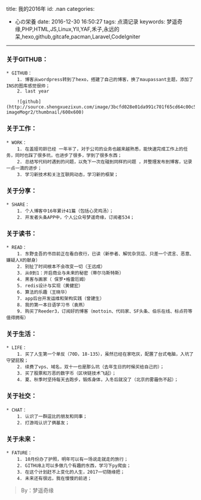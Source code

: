 title: 我的2016年
id: .nan
categories:
  - 心の栄養
date: 2016-12-30 16:50:27
tags: 点滴记录
keywords: 梦遥奇缘,PHP,HTML,JS,Linux,YII,YAF,禾子,永远的呆,hexo,github,gitcafe,pacman,Laravel,CodeIgniter
---

### 关于GITHUB：
	* GITHUB：
		1. 博客从wordpress转到了hexo，搭建了自己的博客，换了maupassant主题，添加了INS的图库感觉很帅；
		2. last year

		![github](http://source.shengxuezixun.com/image/3bcfd028e01da991c701f65cd64c00c5.png?imageMogr2/thumbnail/600x600)

### 关于工作：
	* WORK：
		1. 在盖娅司龄已经 一年半了，对于公司的业务也越来越熟悉，能快速完成工作上的任务，同时也踩了很多坑，也进步了很多，学到了很多东西；
		2. 总结写代码时遇到的问题，以免下一次在碰到同样的问题 ，并整理发布到博客，记录一点一滴的进步；
		3. 学习新技术和关注互联网动态，学习新的框架；

### 关于分享：
	* SHARE：
		1. 个人博客中16年累计41篇（包括心灵鸡汤）；
		2. 开发者头条APP中，个人公众号梦遥奇缘，订阅者534；

### 关于读书：  
	* READ：
		1. 东野圭吾的书目前正在看白夜行，已读（新参者、解忧杂货店、只差一个谎言、恶意、嫌疑人X的献身）
		2. 别扯了时间根本不会改变一切（王远成）
		3. 从0到1：开启商业与未来的秘密（蒂尔马斯特斯）
		4. 黑客与画家（ 保罗•格雷厄姆）
		5. redis设计与实现（黄健宏）
		6. 算法的乐趣（王晓华）
		7. app后台开发运维和架构实践（曾建生）
		8. 我的第一本日语学习书（袁燕）
		9. 购买了Reeder3，订阅好的博客（mottoin、代码家、SF头条、伯乐在线、标点符等值得拥有）

### 关于生活：   
	* LIFE：
		1. 买了人生第一个单反（70D，18-135），虽然已经在家吃灰，配置了台式电脑，入坑了守望屁股；
		2. 续费了vps、域名，双十一也是那么坑（去年生日的时候买给自己的）；
		3. 买了股票和万恶的数字币（区块链技术飞起）；
		4. 夏、秋季时坚持每天去跑步，锻炼身体，入冬后就没了（北京的雾霾伤不起）；

### 关于社交：      
	* CHAT：
		1. 认识了一群逗比的朋友和同事；
		2. 打游戏认识了俩基友；
		
### 关于未来：
	* FATURE：
		1. 10月份办了护照，明年可以有一场说走就走的旅行；
		2. GITHUB上可以多做几个有趣的东西，学习下py爬虫；
		3. 在这个计划赶不上变化的人生，2017一切随缘把；
		4. 未来还有很远，我在慢慢的前进；

> By：梦遥奇缘







